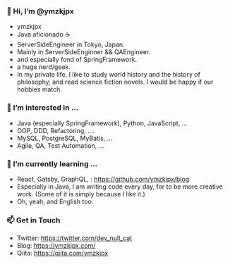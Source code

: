 ### 👋 Hi, I’m @ymzkjpx
- ymzkjpx
- Java aficionado ☕
- ServerSideEngineer in Tokyo, Japan.
- Mainly in ServerSideEnginner && QAEngineer.
- and especially fond of SpringFramework.
- a huge nerd/geek.
- In my private life, I like to study world history and the history of philosophy, and read science fiction novels. I would be happy if our hobbies match.

### 👀 I’m interested in ...
- Java (especially SpringFramework), Python, JavaScript, ...
- OOP, DDD, Refactoring, ....
- MySQL, PostgreSQL, MyBatis, ...
- Agile, QA, Test Automation, ...

### 🌱 I’m currently learning ...
- React, Gatsby, GraphQL, : https://github.com/ymzkjpx/blog
- Especially in Java, I am writing code every day, for to be more creative work. (Some of it is simply because I like it.)
- Oh, yeah, and English too.

### 📫 Get in Touch
- Twitter: https://twitter.com/dev_null_cat
- Blog: https://ymzkjpx.com/
- Qiita: https://qiita.com/ymzkjpx
